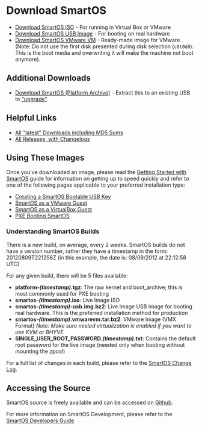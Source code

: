 # Download SmartOS

* [Download SmartOS ISO][download-iso] - For running in Virtual Box or VMware
* [Download SmartOS USB Image][download-usb] - For booting on real hardware
* [Download SmartOS VMware VM][download-vmx] - Ready-made image for VMware.
  (Note: Do not use the first disk presented during disk selection (`c0t0d0`).
  This is the boot media and overwriting it will make the machine not boot
  anymore).

[download-iso]: https://us-east.manta.joyent.com/Joyent_Dev/public/SmartOS/smartos-latest.iso
[download-usb]: https://us-east.manta.joyent.com/Joyent_Dev/public/SmartOS/smartos-latest-USB.img.gz
[download-vmx]: https://us-east.manta.joyent.com/Joyent_Dev/public/SmartOS/smartos-latest.vmwarevm.tar.gz

## Additional Downloads

* [Download SmartOS (Platform Archive)][platform] - Extract this to an
  existing USB to ["upgrade"][upgrade].

[platform]: https://us-east.manta.joyent.com/Joyent_Dev/public/SmartOS/platform-latest.tgz
[upgrade]: remotely-upgrading-a-usb-key-based-deployment.md

## Helpful Links

* [All "latest" Downloads including MD5 Sums][latest]
* [All Releases, with Changelogs][changelog]

[latest]: https://us-east.manta.joyent.com/Joyent_Dev/public/SmartOS/latest.html
[changelog]: https://us-east.manta.joyent.com/Joyent_Dev/public/SmartOS/smartos.html

## Using These Images

Once you've downloaded an image, please read the [Getting Started with
SmartOS][getting-started] guide for information on getting up to speed
quickly and refer to one of the following pages applicable to your
preferred installation type:

[getting-started]: getting-started-with-smartos.md

* [Creating a SmartOS Bootable USB Key][create-usb]
* [SmartOS as a VMware Guest][vmware-guest]
* [SmartOS as a VirtualBox Guest][vbox-guest]
* [PXE Booting SmartOS][pxe]

[create-usb]: creating-a-smartos-bootable-usb-key.md
[vmware-guest]: smartos-as-a-vmware-guest.md
[vbox-guest]: smartos-as-a-virtualbox-guest.md
[pxe]: pxe-booting-smartos.md

### Understanding SmartOS Builds

There is a new build, on average, every 2 weeks. SmartOS builds do not
have a version number, rather they have a timestamp in the form:
20120809T221258Z (in this example, the date is: 08/09/2012 at 22:12:58
UTC)

For any given build, there will be 5 files available:

* **platform-*(timestamp)*.tgz**: The raw kernel and boot\_archive;
  this is most commonly used for PXE booting
* **smartos-*(timestamp)*.iso**: Live Image ISO
* **smartos-*(timestamp)*-usb.img.bz2**: Live Image USB image for booting
  real hardware. This is the preferred installation method for production
* **smartos-*(timestamp)*.vmwarevm.tar.bz2**: VMware Image (VMX Format)
  *Note: Make sure nested virtualization is enabled if you want to use
  KVM or BHYVE.*
* **SINGLE\_USER\_ROOT\_PASSWORD.*(timestamp)*.txt**: Contains the
  default root password for the live image (needed only when booting
  without mounting the zpool)

For a full list of changes in each build, please refer to the
[SmartOS Change Log][changelog].

## Accessing the Source

SmartOS source is freely available and can be accessed on [Github][github].

[github]: https://github.com/joyent/smartos-live

For more information on SmartOS Development, please refer to the
[SmartOS Developers Guide][dev-guide]

[dev-guide]: smartos-developers-guide.md
